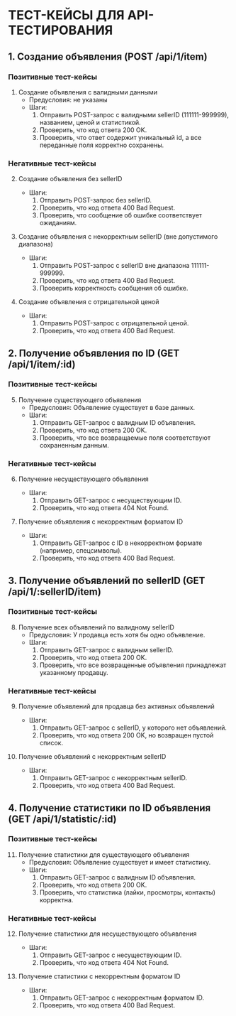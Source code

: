 # ТЕСТ-КЕЙСЫ ДЛЯ API-ТЕСТИРОВАНИЯ

## 1. Создание объявления (POST /api/1/item)

### Позитивные тест-кейсы
1. Создание объявления с валидными данными  
   - Предусловия: не указаны 
   - Шаги:
     1. Отправить POST-запрос с валидными sellerID (111111-999999), названием, ценой и статистикой.
     2. Проверить, что код ответа 200 OK.
     3. Проверить, что ответ содержит уникальный id, а все переданные поля корректно сохранены.

### Негативные тест-кейсы
2. Создание объявления без sellerID  
   - Шаги:
     1. Отправить POST-запрос без sellerID.
     2. Проверить, что код ответа 400 Bad Request.
     3. Проверить, что сообщение об ошибке соответствует ожиданиям.

3. Создание объявления с некорректным sellerID (вне допустимого диапазона)  
   - Шаги:
     1. Отправить POST-запрос с sellerID вне диапазона 111111-999999.
     2. Проверить, что код ответа 400 Bad Request.
     3. Проверить корректность сообщения об ошибке.

4. Создание объявления с отрицательной ценой  
   - Шаги:
     1. Отправить POST-запрос с отрицательной ценой.
     2. Проверить, что код ответа 400 Bad Request.

## 2. Получение объявления по ID (GET /api/1/item/:id)

### Позитивные тест-кейсы
5. Получение существующего объявления  
   - Предусловия: Объявление существует в базе данных.  
   - Шаги:
     1. Отправить GET-запрос с валидным ID объявления.
     2. Проверить, что код ответа 200 OK.
     3. Проверить, что все возвращаемые поля соответствуют сохраненным данным.

### Негативные тест-кейсы
6. Получение несуществующего объявления  
   - Шаги:
     1. Отправить GET-запрос с несуществующим ID.
     2. Проверить, что код ответа 404 Not Found.

7. Получение объявления с некорректным форматом ID  
   - Шаги:
     1. Отправить GET-запрос с ID в некорректном формате (например, спецсимволы).
     2. Проверить, что код ответа 400 Bad Request.

## 3. Получение объявлений по sellerID (GET /api/1/:sellerID/item)

### Позитивные тест-кейсы
8. Получение всех объявлений по валидному sellerID  
   - Предусловия: У продавца есть хотя бы одно объявление.
   - Шаги:
     1. Отправить GET-запрос с валидным sellerID.
     2. Проверить, что код ответа 200 OK.
     3. Проверить, что все возвращенные объявления принадлежат указанному продавцу.

### Негативные тест-кейсы
9. Получение объявлений для продавца без активных объявлений  
   - Шаги:
     1. Отправить GET-запрос с sellerID, у которого нет объявлений.
     2. Проверить, что код ответа 200 OK, но возвращен пустой список.

10. Получение объявлений с некорректным sellerID  
    - Шаги:
      1. Отправить GET-запрос с некорректным sellerID.
      2. Проверить, что код ответа 400 Bad Request.

## 4. Получение статистики по ID объявления (GET /api/1/statistic/:id)

### Позитивные тест-кейсы
11. Получение статистики для существующего объявления  
    - Предусловия: Объявление существует и имеет статистику.
    - Шаги:
      1. Отправить GET-запрос с валидным ID объявления.
      2. Проверить, что код ответа 200 OK.
      3. Проверить, что статистика (лайки, просмотры, контакты) корректна.

### Негативные тест-кейсы
12. Получение статистики для несуществующего объявления  
    - Шаги:
      1. Отправить GET-запрос с несуществующим ID.
      2. Проверить, что код ответа 404 Not Found.

13. Получение статистики с некорректным форматом ID  
    - Шаги:
      1. Отправить GET-запрос с некорректным форматом ID.
      2. Проверить, что код ответа 400 Bad Request.
